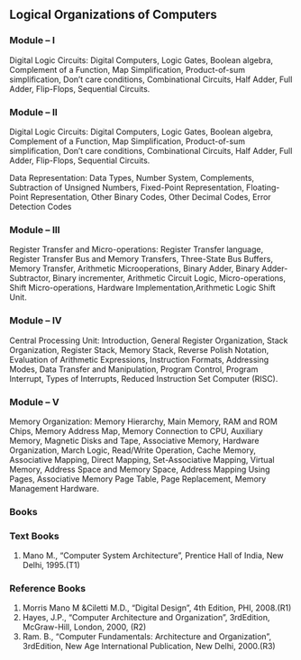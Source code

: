 ## Logical Organizations of Computers

### Module – I

Digital Logic Circuits: Digital Computers, Logic Gates, Boolean algebra, Complement of a
Function, Map Simplification, Product-of-sum simplification, Don’t care conditions,
Combinational Circuits, Half Adder, Full Adder, Flip-Flops, Sequential Circuits.

### Module – II

Digital Logic Circuits: Digital Computers, Logic Gates, Boolean algebra, Complement of a
Function, Map Simplification, Product-of-sum simplification, Don’t care conditions,
Combinational Circuits, Half Adder, Full Adder, Flip-Flops, Sequential Circuits.

Data Representation: Data Types, Number System, Complements, Subtraction of Unsigned
Numbers, Fixed-Point Representation, Floating-Point Representation, Other Binary Codes,
Other Decimal Codes, Error Detection Codes

### Module – III

Register Transfer and Micro-operations: Register Transfer language, Register Transfer Bus
and Memory Transfers, Three-State Bus Buffers, Memory Transfer, Arithmetic Microoperations, Binary Adder, Binary Adder-Subtractor, Binary incrementer, Arithmetic
Circuit Logic, Micro-operations, Shift Micro-operations, Hardware Implementation,Arithmetic Logic Shift Unit.

### Module – IV

Central Processing Unit: Introduction, General Register Organization, Stack Organization,
Register Stack, Memory Stack, Reverse Polish Notation, Evaluation of Arithmetic
Expressions, Instruction Formats, Addressing Modes, Data Transfer and Manipulation,
Program Control, Program Interrupt, Types of Interrupts, Reduced Instruction Set
Computer (RISC).

### Module – V

Memory Organization: Memory Hierarchy, Main Memory, RAM and ROM Chips,
Memory Address Map, Memory Connection to CPU, Auxiliary Memory, Magnetic Disks
and Tape, Associative Memory, Hardware Organization, March Logic, Read/Write
Operation, Cache Memory, Associative Mapping, Direct Mapping, Set-Associative
Mapping, Virtual Memory, Address Space and Memory Space, Address Mapping Using
Pages, Associative Memory Page Table, Page Replacement, Memory Management
Hardware.

### Books

### Text Books
1. Mano M., “Computer System Architecture”, Prentice Hall of India, New Delhi, 1995.(T1)

### Reference Books
1. Morris Mano M &Ciletti M.D., “Digital Design”, 4th Edition, PHI, 2008.(R1)
2. Hayes, J.P., “Computer Architecture and Organization”, 3rdEdition, McGraw-Hill, London, 2000, (R2)
3. Ram. B., “Computer Fundamentals: Architecture and Organization”, 3rdEdition, New Age International
Publication, New Delhi, 2000.(R3)

